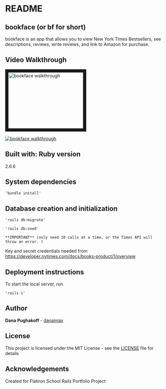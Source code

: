 # README

## bookface (or bf for short)
bookface is an app that allows you to view New York Times Bestsellers, see descriptions, reviews, write reviews, and link to Amazon for purchase.

## Video Walkthrough

<a href="https://www.youtube.com/user/DanawithaD/featured" target="_blank"><img src="http://img.youtube.com/vi/YOUTUBE_VIDEO_ID_HERE/0.jpg" alt="bookface walkthrough" width="240" height="180" border="10" /></a>

[![bookface walkthrough](http://img.youtube.com/vi/YOUTUBE_VIDEO_ID_HERE/0.jpg)](http://www.youtube.com/watch?v=YOUTUBE_VIDEO_ID_HERE)

## Built with: Ruby version
2.6.6

## System dependencies
```
'bundle install'
```

## Database creation and initialization
```
'rails db:migrate'
```
```
'rails db:seed' 
```
    **IMPORTANT** (only seed 10 calls at a time, or the Times API will throw an error. )
Key and secret credentials needed from
https://developer.nytimes.com/docs/books-product/1/overview


## Deployment instructions
To start the local server, run
```
'rails s'
```

## Author
**Dana Pughakoff** - [danainjax](https://github.com/danainjax)

## License
This project is licensed under the MIT License - see the [LICENSE](LICENSE) file for details

## Acknowledgements
Created for Flatiron School Rails Portfolio Project


